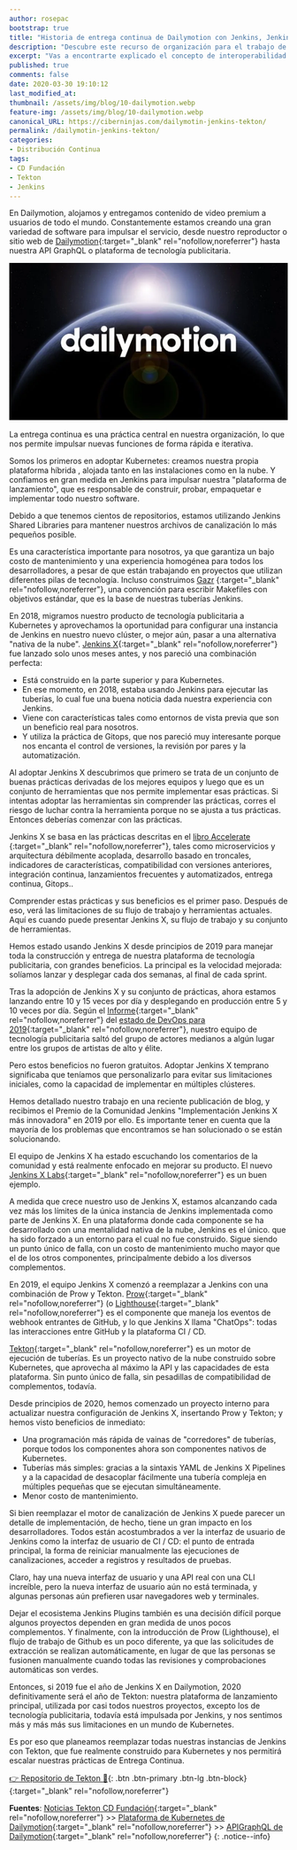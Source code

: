 ```yaml
---
author: rosepac
bootstrap: true
title: "Historia de entrega continua de Dailymotion con Jenkins, Jenkins X y Tekton"
description: "Descubre este recurso de organización para el trabajo de la integración continua"
excerpt: "Vas a encontrarte explicado el concepto de interoperabilidad dentro del mundo CI / CD además del equipo de trabajo sobre el desarrollo del término en sí"
published: true
comments: false
date: 2020-03-30 19:10:12
last_modified_at: 
thumbnail: /assets/img/blog/10-dailymotion.webp
feature-img: /assets/img/blog/10-dailymotion.webp
canonical_URL: https://ciberninjas.com/dailymotin-jenkins-tekton/
permalink: /dailymotin-jenkins-tekton/
categories:
- Distribución Continua
tags:
- CD Fundación
- Tekton
- Jenkins
---
```


En Dailymotion, alojamos y entregamos contenido de video premium a usuarios de todo el mundo. Constantemente estamos creando una gran variedad de software para impulsar el servicio, desde nuestro reproductor o sitio web de [Dailymotion](https://www.dailymotion.com/){:target="_blank" rel="nofollow,noreferrer"} hasta nuestra API GraphQL o plataforma de tecnología publicitaria.

![](/assets/img/blog/10-dailymotion.webp)

La entrega continua es una práctica central en nuestra organización, lo que nos permite impulsar nuevas funciones de forma rápida e iterativa.

Somos los primeros en adoptar Kubernetes: creamos nuestra propia plataforma híbrida , alojada tanto en las instalaciones como en la nube. Y confiamos en gran medida en Jenkins para impulsar nuestra "plataforma de lanzamiento", que es responsable de construir, probar, empaquetar e implementar todo nuestro software.

Debido a que tenemos cientos de repositorios, estamos utilizando Jenkins Shared Libraries para mantener nuestros archivos de canalización lo más pequeños posible.

Es una característica importante para nosotros, ya que garantiza un bajo costo de mantenimiento y una experiencia homogénea para todos los desarrolladores, a pesar de que están trabajando en proyectos que utilizan diferentes pilas de tecnología. Incluso construimos [Gazr](https://gazr.io/) {:target="_blank" rel="nofollow,noreferrer"}, una convención para escribir Makefiles con objetivos estándar, que es la base de nuestras tuberías Jenkins.

En 2018, migramos nuestro producto de tecnología publicitaria a Kubernetes y aprovechamos la oportunidad para configurar una instancia de Jenkins en nuestro nuevo clúster, o mejor aún, pasar a una alternativa "nativa de la nube". [Jenkins X](https://jenkins-x.io/){:target="_blank" rel="nofollow,noreferrer"} fue lanzado solo unos meses antes, y nos pareció una combinación perfecta:

- Está construido en la parte superior y para Kubernetes.
- En ese momento, en 2018, estaba usando Jenkins para ejecutar las tuberías, lo cual fue una buena noticia dada nuestra experiencia con Jenkins.
- Viene con características tales como entornos de vista previa que son un beneficio real para nosotros.
- Y utiliza la práctica de Gitops, que nos pareció muy interesante porque nos encanta el control de versiones, la revisión por pares y la automatización.

Al adoptar Jenkins X descubrimos que primero se trata de un conjunto de buenas prácticas derivadas de los mejores equipos y luego que es un conjunto de herramientas que nos permite implementar esas prácticas. Si intentas adoptar las herramientas sin comprender las prácticas, corres el riesgo de luchar contra la herramienta porque no se ajusta a tus prácticas. Entonces deberías comenzar con las prácticas.

Jenkins X se basa en las prácticas descritas en el [libro Accelerate ](https://itrevolution.com/book/accelerate/){:target="_blank" rel="nofollow,noreferrer"}, tales como microservicios y arquitectura débilmente acoplada, desarrollo basado en troncales, indicadores de características, compatibilidad con versiones anteriores, integración continua, lanzamientos frecuentes y automatizados, entrega continua, Gitops..

Comprender estas prácticas y sus beneficios es el primer paso. Después de eso, verá las limitaciones de su flujo de trabajo y herramientas actuales. Aquí es cuando puede presentar Jenkins X, su flujo de trabajo y su conjunto de herramientas.

Hemos estado usando Jenkins X desde principios de 2019 para manejar toda la construcción y entrega de nuestra plataforma de tecnología publicitaria, con grandes beneficios. La principal es la velocidad mejorada: solíamos lanzar y desplegar cada dos semanas, al final de cada sprint.

Tras la adopción de Jenkins X y su conjunto de prácticas, ahora estamos lanzando entre 10 y 15 veces por día y desplegando en producción entre 5 y 10 veces por día. Según el [Informe](https://services.google.com/fh/files/misc/state-of-devops-2019.pdf){:target="_blank" rel="nofollow,noreferrer"} del [estado de DevOps para 2019](https://services.google.com/fh/files/misc/state-of-devops-2019.pdf){:target="_blank" rel="nofollow,noreferrer"}, nuestro equipo de tecnología publicitaria saltó del grupo de actores medianos a algún lugar entre los grupos de artistas de alto y élite.

Pero estos beneficios no fueron gratuitos. Adoptar Jenkins X temprano significaba que teníamos que personalizarlo para evitar sus limitaciones iniciales, como la capacidad de implementar en múltiples clústeres.

Hemos detallado nuestro trabajo en una reciente publicación de blog, y recibimos el Premio de la Comunidad Jenkins "Implementación Jenkins X más innovadora" en 2019 por ello. Es importante tener en cuenta que la mayoría de los problemas que encontramos se han solucionado o se están solucionando.

El equipo de Jenkins X ha estado escuchando los comentarios de la comunidad y está realmente enfocado en mejorar su producto. El nuevo [Jenkins X Labs](https://jenkins-x.io/blog/2020/02/28/jxl-feb-20/){:target="_blank" rel="nofollow,noreferrer"} es un buen ejemplo.

A medida que crece nuestro uso de Jenkins X, estamos alcanzando cada vez más los límites de la única instancia de Jenkins implementada como parte de Jenkins X. En una plataforma donde cada componente se ha desarrollado con una mentalidad nativa de la nube, Jenkins es el único. que ha sido forzado a un entorno para el cual no fue construido. Sigue siendo un punto único de falla, con un costo de mantenimiento mucho mayor que el de los otros componentes, principalmente debido a los diversos complementos.

En 2019, el equipo Jenkins X comenzó a reemplazar a Jenkins con una combinación de Prow y Tekton. [Prow](https://github.com/kubernetes/test-infra/blob/master/prow/README.md){:target="_blank" rel="nofollow,noreferrer"} (o [Lighthouse](https://github.com/jenkins-x/lighthouse/blob/master/README.md){:target="_blank" rel="nofollow,noreferrer"} es el componente que maneja los eventos de webhook entrantes de GitHub, y lo que Jenkins X llama "ChatOps": todas las interacciones entre GitHub y la plataforma CI / CD.

[Tekton](/que-es-tekton/){:target="_blank" rel="nofollow,noreferrer"} es un motor de ejecución de tuberías. Es un proyecto nativo de la nube construido sobre Kubernetes, que aprovecha al máximo la API y las capacidades de esta plataforma. Sin punto único de falla, sin pesadillas de compatibilidad de complementos, todavía.

Desde principios de 2020, hemos comenzado un proyecto interno para actualizar nuestra configuración de Jenkins X, insertando Prow y Tekton; y hemos visto beneficios de inmediato:

- Una programación más rápida de vainas de "corredores" de tuberías, porque todos los componentes ahora son componentes nativos de Kubernetes.
- Tuberías más simples: gracias a la sintaxis YAML de Jenkins X Pipelines y a la capacidad de desacoplar fácilmente una tubería compleja en múltiples pequeñas que se ejecutan simultáneamente.
- Menor costo de mantenimiento.

Si bien reemplazar el motor de canalización de Jenkins X puede parecer un detalle de implementación, de hecho, tiene un gran impacto en los desarrolladores. Todos están acostumbrados a ver la interfaz de usuario de Jenkins como la interfaz de usuario de CI / CD: el punto de entrada principal, la forma de reiniciar manualmente las ejecuciones de canalizaciones, acceder a registros y resultados de pruebas.

Claro, hay una nueva interfaz de usuario y una API real con una CLI increíble, pero la nueva interfaz de usuario aún no está terminada, y algunas personas aún prefieren usar navegadores web y terminales.

Dejar el ecosistema Jenkins Plugins también es una decisión difícil porque algunos proyectos dependen en gran medida de unos pocos complementos. Y finalmente, con la introducción de Prow (Lighthouse), el flujo de trabajo de Github es un poco diferente, ya que las solicitudes de extracción se realizan automáticamente, en lugar de que las personas se fusionen manualmente cuando todas las revisiones y comprobaciones automáticas son verdes.

Entonces, si 2019 fue el año de Jenkins X en Dailymotion, 2020 definitivamente será el año de Tekton: nuestra plataforma de lanzamiento principal, utilizada por casi todos nuestros proyectos, excepto los de tecnología publicitaria, todavía está impulsada por Jenkins, y nos sentimos más y más más sus limitaciones en un mundo de Kubernetes.

Es por eso que planeamos reemplazar todas nuestras instancias de Jenkins con Tekton, que fue realmente construido para Kubernetes y nos permitirá escalar nuestras prácticas de Entrega Continua.

[👉 Repositorio de Tekton 🤞](https://github.com/tektoncd){: .btn .btn-primary .btn-lg .btn-block}{:target="_blank" rel="nofollow,noreferrer"}
<!-- wiki, integración continua: https://en.wikipedia.org/wiki/Continuous_integration#CI/CD -->
<!-- - [Instalación de tuberías de Tekton](https://github.com/tektoncd/pipeline/blob/master/docs/install.md) - ¡Salta con [el tutorial!](https://github.com/tektoncd/pipeline/blob/master/docs/tutorial.md) -->

**Fuentes**: [Noticias Tekton CD Fundación](https://cd.foundation/blog/2020/03/30/dailymotion-continuous-delivery-story-with-jenkins-jenkins-x-and-tekton/){:target="_blank" rel="nofollow,noreferrer"} >> [Plataforma de Kubernetes de Dailymotion](https://medium.com/dailymotion/how-we-built-our-hybrid-kubernetes-platform-d121ea9cb0bc){:target="_blank" rel="nofollow,noreferrer"} >> [APIGraphQL de Dailymotion](https://medium.com/dailymotion/tartiflette-graphql-api-engine-python-open-source-a200c5bbc477){:target="_blank" rel="nofollow,noreferrer"}
{: .notice--info}
